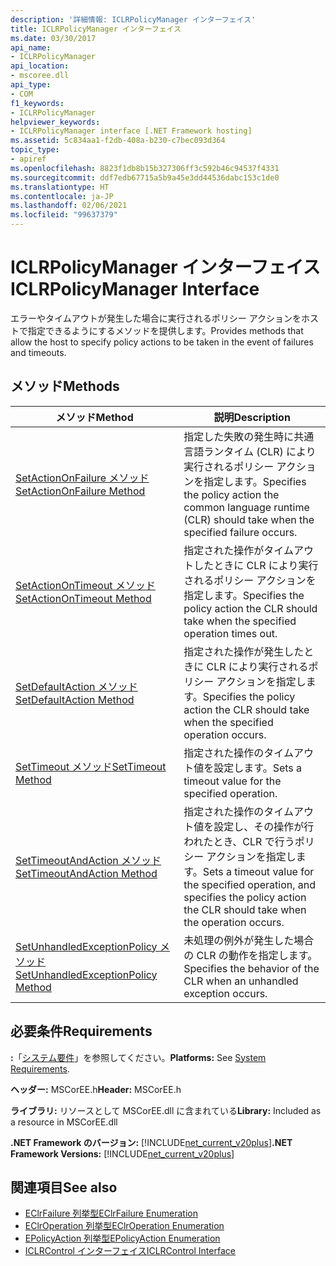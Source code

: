 ```yaml
---
description: '詳細情報: ICLRPolicyManager インターフェイス'
title: ICLRPolicyManager インターフェイス
ms.date: 03/30/2017
api_name:
- ICLRPolicyManager
api_location:
- mscoree.dll
api_type:
- COM
f1_keywords:
- ICLRPolicyManager
helpviewer_keywords:
- ICLRPolicyManager interface [.NET Framework hosting]
ms.assetid: 5c834aa1-f2db-408a-b230-c7bec093d364
topic_type:
- apiref
ms.openlocfilehash: 8823f1db8b15b327306ff3c592b46c94537f4331
ms.sourcegitcommit: ddf7edb67715a5b9a45e3dd44536dabc153c1de0
ms.translationtype: HT
ms.contentlocale: ja-JP
ms.lasthandoff: 02/06/2021
ms.locfileid: "99637379"
---
```

# <a name="iclrpolicymanager-interface"></a><span data-ttu-id="83900-103">ICLRPolicyManager インターフェイス</span><span class="sxs-lookup"><span data-stu-id="83900-103">ICLRPolicyManager Interface</span></span>

<span data-ttu-id="83900-104">エラーやタイムアウトが発生した場合に実行されるポリシー アクションをホストで指定できるようにするメソッドを提供します。</span><span class="sxs-lookup"><span data-stu-id="83900-104">Provides methods that allow the host to specify policy actions to be taken in the event of failures and timeouts.</span></span>  
  
## <a name="methods"></a><span data-ttu-id="83900-105">メソッド</span><span class="sxs-lookup"><span data-stu-id="83900-105">Methods</span></span>  
  
|<span data-ttu-id="83900-106">メソッド</span><span class="sxs-lookup"><span data-stu-id="83900-106">Method</span></span>|<span data-ttu-id="83900-107">説明</span><span class="sxs-lookup"><span data-stu-id="83900-107">Description</span></span>|  
|------------|-----------------|  
|[<span data-ttu-id="83900-108">SetActionOnFailure メソッド</span><span class="sxs-lookup"><span data-stu-id="83900-108">SetActionOnFailure Method</span></span>](iclrpolicymanager-setactiononfailure-method.md)|<span data-ttu-id="83900-109">指定した失敗の発生時に共通言語ランタイム (CLR) により実行されるポリシー アクションを指定します。</span><span class="sxs-lookup"><span data-stu-id="83900-109">Specifies the policy action the common language runtime (CLR) should take when the specified failure occurs.</span></span>|  
|[<span data-ttu-id="83900-110">SetActionOnTimeout メソッド</span><span class="sxs-lookup"><span data-stu-id="83900-110">SetActionOnTimeout Method</span></span>](iclrpolicymanager-setactionontimeout-method.md)|<span data-ttu-id="83900-111">指定された操作がタイムアウトしたときに CLR により実行されるポリシー アクションを指定します。</span><span class="sxs-lookup"><span data-stu-id="83900-111">Specifies the policy action the CLR should take when the specified operation times out.</span></span>|  
|[<span data-ttu-id="83900-112">SetDefaultAction メソッド</span><span class="sxs-lookup"><span data-stu-id="83900-112">SetDefaultAction Method</span></span>](iclrpolicymanager-setdefaultaction-method.md)|<span data-ttu-id="83900-113">指定された操作が発生したときに CLR により実行されるポリシー アクションを指定します。</span><span class="sxs-lookup"><span data-stu-id="83900-113">Specifies the policy action the CLR should take when the specified operation occurs.</span></span>|  
|[<span data-ttu-id="83900-114">SetTimeout メソッド</span><span class="sxs-lookup"><span data-stu-id="83900-114">SetTimeout Method</span></span>](iclrpolicymanager-settimeout-method.md)|<span data-ttu-id="83900-115">指定された操作のタイムアウト値を設定します。</span><span class="sxs-lookup"><span data-stu-id="83900-115">Sets a timeout value for the specified operation.</span></span>|  
|[<span data-ttu-id="83900-116">SetTimeoutAndAction メソッド</span><span class="sxs-lookup"><span data-stu-id="83900-116">SetTimeoutAndAction Method</span></span>](iclrpolicymanager-settimeoutandaction-method.md)|<span data-ttu-id="83900-117">指定された操作のタイムアウト値を設定し、その操作が行われたとき、CLR で行うポリシー アクションを指定します。</span><span class="sxs-lookup"><span data-stu-id="83900-117">Sets a timeout value for the specified operation, and specifies the policy action the CLR should take when the operation occurs.</span></span>|  
|[<span data-ttu-id="83900-118">SetUnhandledExceptionPolicy メソッド</span><span class="sxs-lookup"><span data-stu-id="83900-118">SetUnhandledExceptionPolicy Method</span></span>](iclrpolicymanager-setunhandledexceptionpolicy-method.md)|<span data-ttu-id="83900-119">未処理の例外が発生した場合の CLR の動作を指定します。</span><span class="sxs-lookup"><span data-stu-id="83900-119">Specifies the behavior of the CLR when an unhandled exception occurs.</span></span>|  
  
## <a name="requirements"></a><span data-ttu-id="83900-120">必要条件</span><span class="sxs-lookup"><span data-stu-id="83900-120">Requirements</span></span>  

 <span data-ttu-id="83900-121">**:**「[システム要件](../../get-started/system-requirements.md)」を参照してください。</span><span class="sxs-lookup"><span data-stu-id="83900-121">**Platforms:** See [System Requirements](../../get-started/system-requirements.md).</span></span>  
  
 <span data-ttu-id="83900-122">**ヘッダー:** MSCorEE.h</span><span class="sxs-lookup"><span data-stu-id="83900-122">**Header:** MSCorEE.h</span></span>  
  
 <span data-ttu-id="83900-123">**ライブラリ:** リソースとして MSCorEE.dll に含まれている</span><span class="sxs-lookup"><span data-stu-id="83900-123">**Library:** Included as a resource in MSCorEE.dll</span></span>  
  
 <span data-ttu-id="83900-124">**.NET Framework のバージョン:** [!INCLUDE[net_current_v20plus](../../../../includes/net-current-v20plus-md.md)]</span><span class="sxs-lookup"><span data-stu-id="83900-124">**.NET Framework Versions:** [!INCLUDE[net_current_v20plus](../../../../includes/net-current-v20plus-md.md)]</span></span>  
  
## <a name="see-also"></a><span data-ttu-id="83900-125">関連項目</span><span class="sxs-lookup"><span data-stu-id="83900-125">See also</span></span>

- [<span data-ttu-id="83900-126">EClrFailure 列挙型</span><span class="sxs-lookup"><span data-stu-id="83900-126">EClrFailure Enumeration</span></span>](eclrfailure-enumeration.md)
- [<span data-ttu-id="83900-127">EClrOperation 列挙型</span><span class="sxs-lookup"><span data-stu-id="83900-127">EClrOperation Enumeration</span></span>](eclroperation-enumeration.md)
- [<span data-ttu-id="83900-128">EPolicyAction 列挙型</span><span class="sxs-lookup"><span data-stu-id="83900-128">EPolicyAction Enumeration</span></span>](epolicyaction-enumeration.md)
- [<span data-ttu-id="83900-129">ICLRControl インターフェイス</span><span class="sxs-lookup"><span data-stu-id="83900-129">ICLRControl Interface</span></span>](iclrcontrol-interface.md)

